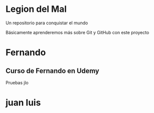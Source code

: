 # Legion del Mal

Un repositorio para conquistar el mundo

Básicamente aprenderemos más sobre Git y GitHub con este proyecto

# Fernando

## Curso de Fernando en Udemy

Pruebas jlo

# juan luis
